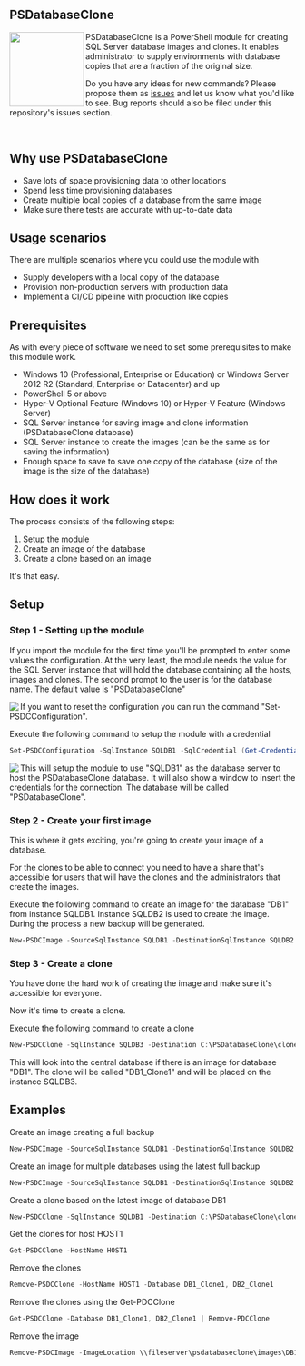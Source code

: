 ﻿## PSDatabaseClone
<img src="https://www.sqlstad.nl/wp-content/uploads/2018/07/PSDatabaseClone_Logo_128.png" align="left" with="128px" height="131px"/> PSDatabaseClone is a PowerShell module for creating SQL Server database images and clones.
It enables administrator to supply environments with database copies that are a fraction of the original size.

Do you have any ideas for new commands? Please propose them as <a href="https://psdatabaseclone.io/issues" target="_blank">issues</a> and let us know what you'd like to see. Bug reports should also be filed under this repository's issues section.

<br/>

## Why use PSDatabaseClone

* Save lots of space provisioning data to other locations
* Spend less time provisioning databases
* Create multiple local copies of a database from the same image
* Make sure there tests are accurate with up-to-date data

## Usage scenarios

There are multiple scenarios where you could use the module with
* Supply developers with a local copy of the database
* Provision non-production servers with production data
* Implement a CI/CD pipeline with production like copies

## Prerequisites

As with every piece of software we need to set some prerequisites to make this module work.

* Windows 10 (Professional, Enterprise or Education) or Windows Server 2012 R2 (Standard, Enterprise or Datacenter) and up
* PowerShell 5 or above
* Hyper-V Optional Feature (Windows 10) or Hyper-V Feature (Windows Server)
* SQL Server instance for saving image and clone information (PSDatabaseClone database)
* SQL Server instance to create the images (can be the same as for saving the information)
* Enough space to save to save one copy of the database (size of the image is the size of the database)

## How does it work

The process consists of the following steps:

1. Setup the module
2. Create an image of the database
3. Create a clone based on an image

It's that easy.

## Setup

### Step 1 - Setting up the module
If you import the module for the first time you'll be prompted to enter some values the configuration.
At the very least, the module needs the value for the SQL Server instance that will hold the database containing all the hosts, images and clones.
The second prompt to the user is for the database name. The default value is "PSDatabaseClone"

<img src="https://www.sqlstad.nl/wp-content/uploads/2018/07/PSDatabaseClone_Module_InitialSetup.png" align="left" style="max-width: 100%"/>

If you want to reset the configuration you can run the command "Set-PSDCConfiguration".

Execute the following command to setup the module with a credential
```powershell
Set-PSDCConfiguration -SqlInstance SQLDB1 -SqlCredential (Get-Credential)
```

<img src="https://www.sqlstad.nl/wp-content/uploads/2018/07/PSDatabaseClone_Module_ManualSetup.png" align="left" style="max-width: 100%"/>

This will setup the module to use "SQLDB1" as the database server to host the PSDatabaseClone database.
It will also show a window to insert the credentials for the connection. The database will be called "PSDatabaseClone".

### Step 2 - Create your first image
This is where it gets exciting, you're going to create your image of a database.

For the clones to be able to connect you need to have a share that's accessible for users that will have the clones and the administrators that create the images.

Execute the following command to create an image for the database "DB1" from instance SQLDB1. Instance SQLDB2 is used to create the image.
During the process a new backup will be generated.

```powershell
New-PSDCImage -SourceSqlInstance SQLDB1 -DestinationSqlInstance SQLDB2 -ImageNetworkPath \\fileserver\psdatabaseclone\images -Database DB1 -CreateFullBackup
```

### Step 3 - Create a clone
You have done the hard work of creating the image and make sure it's accessible for everyone.

Now it's time to create a clone.

Execute the following command to create a clone

```powershell
New-PSDCClone -SqlInstance SQLDB3 -Destination C:\PSDatabaseClone\clones -CloneName DB1_Clone1 -Database DB1 -LatestImage
```

This will look into the central database if there is an image for database "DB1". The clone will be called "DB1_Clone1" and will be placed on the instance SQLDB3.

## Examples

Create an image creating a full backup

```powershell
New-PSDCImage -SourceSqlInstance SQLDB1 -DestinationSqlInstance SQLDB2 -ImageNetworkPath \\fileserver\psdatabaseclone\images -Database DB1 -CreateFullBackup
```

Create an image for multiple databases using the latest full backup

```powershell
New-PSDCImage -SourceSqlInstance SQLDB1 -DestinationSqlInstance SQLDB2 -ImageNetworkPath \\fileserver\psdatabaseclone\images -Database DB1, DB2 -UseLastFullBackup
```

Create a clone based on the latest image of database DB1

```powershell
New-PSDCClone -SqlInstance SQLDB1 -Destination C:\PSDatabaseClone\clones -CloneName DB1_Clone1 -Database DB1 -LatestImage
```

Get the clones for host HOST1

```powershell
Get-PSDCClone -HostName HOST1
```

Remove the clones

```powershell
Remove-PSDCClone -HostName HOST1 -Database DB1_Clone1, DB2_Clone1
```

Remove the clones using the Get-PDCClone

```powershell
Get-PSDCClone -Database DB1_Clone1, DB2_Clone1 | Remove-PDCClone
```

Remove the image

```powershell
Remove-PSDCImage -ImageLocation \\fileserver\psdatabaseclone\images\DB1_20180703085917.vhdx
```
